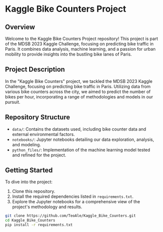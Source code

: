 # Kaggle Bike Counters Project

## Overview
Welcome to the Kaggle Bike Counters Project repository! This project is part of the MDSB 2023 Kaggle Challenge, focusing on predicting bike traffic in Paris. It combines data analysis, machine learning, and a passion for urban mobility to provide insights into the bustling bike lanes of Paris.

## Project Description
In the "Kaggle Bike Counters" project, we tackled the MDSB 2023 Kaggle Challenge, focusing on predicting bike traffic in Paris. Utilizing data from various bike counters across the city, we aimed to predict the number of bikes per hour, incorporating a range of methodologies and models in our pursuit.

## Repository Structure
- `data/`: Contains the datasets used, including bike counter data and external environmental factors.
- `notebooks/`: Jupyter notebooks detailing our data exploration, analysis, and modeling.
- `python_files/`: Implementation of the machine learning model tested and refined for the project.

## Getting Started
To dive into the project:
1. Clone this repository.
2. Install the required dependencies listed in `requirements.txt`.
3. Explore the Jupyter notebooks for a comprehensive view of the project's methodology and results.

```bash
git clone https://github.com/TeoAle/Kaggle_Bike_Counters.git
cd Kaggle_Bike_Counters
pip install -r requirements.txt
